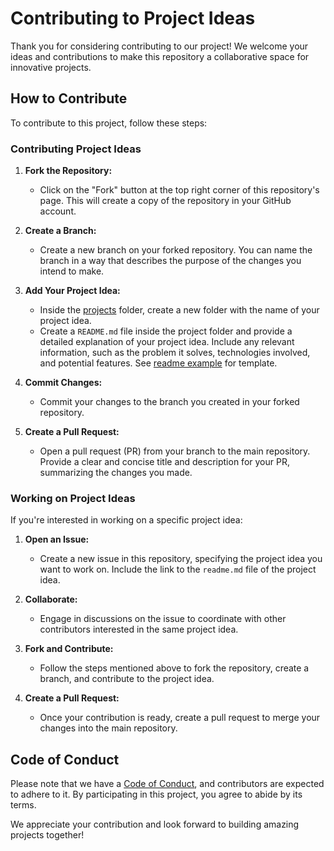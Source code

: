 

# Contributing to Project Ideas

Thank you for considering contributing to our project! We welcome your ideas and contributions to make this repository a collaborative space for innovative projects.

## How to Contribute

To contribute to this project, follow these steps:

### Contributing Project Ideas

1. **Fork the Repository:**
   - Click on the "Fork" button at the top right corner of this repository's page. This will create a copy of the repository in your GitHub account.

2. **Create a Branch:**
   - Create a new branch on your forked repository. You can name the branch in a way that describes the purpose of the changes you intend to make.

3. **Add Your Project Idea:**
   - Inside the [projects](projects) folder, create a new folder with the name of your project idea.
   - Create a `README.md` file inside the project folder and provide a detailed explanation of your project idea. Include any relevant information, such as the problem it solves, technologies involved, and potential features. See [readme example](projects/readme_example.md) for template.

4. **Commit Changes:**
   - Commit your changes to the branch you created in your forked repository.

5. **Create a Pull Request:**
   - Open a pull request (PR) from your branch to the main repository. Provide a clear and concise title and description for your PR, summarizing the changes you made.

### Working on Project Ideas

If you're interested in working on a specific project idea:

1. **Open an Issue:**
   - Create a new issue in this repository, specifying the project idea you want to work on. Include the link to the `readme.md` file of the project idea.

2. **Collaborate:**
   - Engage in discussions on the issue to coordinate with other contributors interested in the same project idea.

3. **Fork and Contribute:**
   - Follow the steps mentioned above to fork the repository, create a branch, and contribute to the project idea.

4. **Create a Pull Request:**
   - Once your contribution is ready, create a pull request to merge your changes into the main repository.

## Code of Conduct

Please note that we have a [Code of Conduct](CODE_OF_CONDUCT.md), and contributors are expected to adhere to it. By participating in this project, you agree to abide by its terms.

We appreciate your contribution and look forward to building amazing projects together!
